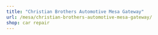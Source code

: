 ```yaml
---
title: "Christian Brothers Automotive Mesa Gateway"
url: /mesa/christian-brothers-automotive-mesa-gateway/
shop: car repair
---
```

